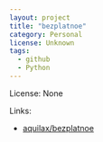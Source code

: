 ```yaml
---
layout: project
title: "bezplatnoe"
category: Personal
license: Unknown
tags:
  - github
  - Python
---
```


License: None

Links:

* [aquilax/bezplatnoe](https://github.com/aquilax/bezplatnoe)
